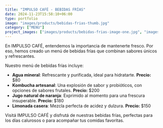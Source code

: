 ```yaml
---
title: "IMPULSO CAFÉ - BEBIDAS FRÍAS"
date: 2024-11-23T15:58:10+06:00
type: portfolio
image: "images/products/bebidas-frias-thumb.jpg"
category: ["MENU"]
project_images: ["images/products/bebidas-frias-image-one.jpg", "images/products/bebidas-frias-image-two.jpg"]
---
```


En IMPULSO CAFÉ, entendemos la importancia de mantenerte fresco. Por eso, hemos creado un menú de bebidas frías que combinan sabores únicos y refrescantes.

Nuestro menú de bebidas frías incluye:

- **Agua mineral**: Refrescante y purificada, ideal para hidratarte. **Precio:** $80
- **Kombucha artesanal**: Una explosión de sabor y probióticos, con opciones de sabores frutales. **Precio:** $200
- **Jugo natural de naranja**: Exprimido al momento para una frescura insuperable. **Precio:** $180
- **Limonada casera**: Mezcla perfecta de acidez y dulzura. **Precio:** $150

Visitá IMPULSO CAFÉ y disfrutá de nuestras bebidas frías, perfectas para los días calurosos o para acompañar tus comidas favoritas.
